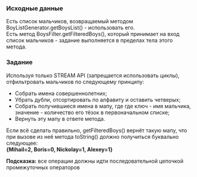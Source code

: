 ### Исходные данные
Есть список мальчиков, возвращаемый методом BoyListGenerator.getBoysList() - использовать его.<br/>
Есть метод BoysFilter.getFilteredBoys(), который принимает на вход список мальчиков - задание выполняется в пределах тела этого метода.<br/>

### Задание
Используя только STREAM API (запрещается использовать циклы), отфильтровать мальчиков по следующему принципу:<br/>
- Собрать имена совершеннолетних;<br/>
- Убрать дубли, отсортировать по алфавиту и оставить четверых;<br/>
- Собрать получившиеся имена в мапу, где где ключ - имя мальчика, значение - количество его тёзок в первоначальном списке;<br/>
- Вернуть эту мапу в ответе метода.<br/>

Если всё сделать правильно, getFilteredBoys() вернёт такую мапу, что при вызове из неё метода toString() должно получиться буквально следующее:<br/>
**{Mihail=2, Boris=0, Nickolay=1, Alexey=1}**

**Подсказка:** все операции должны идти последовательной цепочкой промежуточных операторов